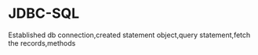 # JDBC-SQL
Established db connection,created statement object,query statement,fetch the records,methods
